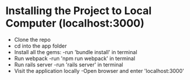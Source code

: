 # Installing the Project to Local Computer (localhost:3000)

* Clone the repo
* cd into the app folder
* Install all the gems:
  -run 'bundle install' in terminal
* Run webpack
  -run 'npm run webpack' in terminal
* Run rails server
  -run 'rails server' in terminal
* Visit the application locally
  -Open browser and enter 'localhost:3000'
